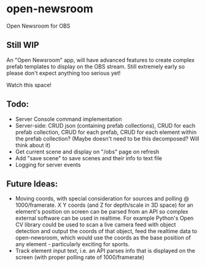 # open-newsroom
Open Newsroom for OBS

## Still WIP
An "Open Newsroom" app, will have advanced features to create complex prefab templates to display on the OBS stream. Still extremely early so please don't expect anything too serious yet!

Watch this space!

## Todo:
* Server Console command implementation
 * Server-side: CRUD json (containing prefab collections), CRUD for each prefab collection, CRUD for each prefab, CRUD for each element within the prefab collection? (Maybe doesn't need to be this decomposed? Will think about it)
* Get current scene and display on "/obs" page on refresh
* Add "save scene" to save scenes and their info to text file
* Logging for server events

## Future Ideas:
* Moving coords, with special consideration for sources and polling @ 1000/framerate. X Y coords (and Z for depth/scale in 3D space) for an element's position on screen can be parsed from an API so complex external software can be used in realtime. For example Python's Open CV library could be used to scan a live camera feed with object detection and output the coords of that object, feed the realtime data to open-newsroom, which would use the coords as the base position of any element - particularly exciting for sports.
* Track element input text, i.e. an API parses info that is displayed on the screen (with proper polling rate of 1000/framerate)
